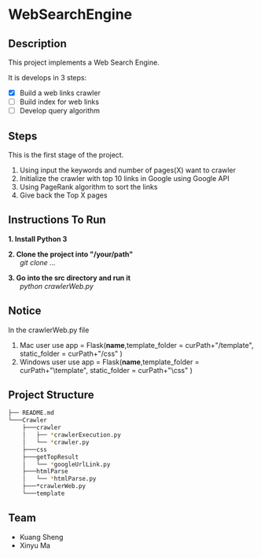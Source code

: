 # WebSearchEngine

## Description
This project implements a Web Search Engine.  

It is develops in 3 steps:
- [x] Build a web links crawler
- [ ] Build index for web links
- [ ] Develop query algorithm

## Steps
This is the first stage of the project.
1. Using input the keywords and number of pages(X) want to crawler
2. Initialize the crawler with top 10 links in Google using Google API
3. Using PageRank algorithm to sort the links
4. Give back the Top X pages


## Instructions To Run
**1. Install Python 3**

**2. Clone the project into "/your/path"**  
&nbsp;&nbsp;&nbsp;&nbsp;&nbsp;&nbsp;*git clone ...*  

**3. Go into the src directory and run it**  
&nbsp;&nbsp;&nbsp;&nbsp;&nbsp;&nbsp;*python crawlerWeb.py*

## Notice
In the crawlerWeb.py file
1. Mac user use 
app = Flask(__name__,template_folder = curPath+"/template", static_folder = curPath+"/css" )
2. Windows user use
app = Flask(__name__,template_folder = curPath+"\\template", static_folder = curPath+"\\css" )

## Project Structure
```bash
├── README.md
└───Crawler
    ├───crawler
    │   ├── *crawlerExecution.py
    │   └── *crawler.py
    ├───css
    ├───getTopResult
    │   └── *googleUrlLink.py
    ├───htmlParse
    │   └── *htmlParse.py
    ├───*crawlerWeb.py
    └───template   
```


## Team
- Kuang Sheng
- Xinyu Ma
